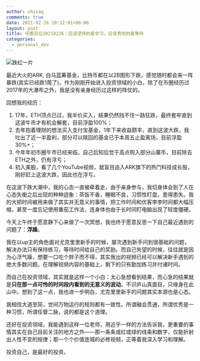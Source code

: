 ```yaml
---
author: shisaq
comments: true
date: 2021-02-26 10:12:01+00:00
layout: post
title: 币圈日记20210226：应该坚持的是学习，应该贯彻的是等待
categories:
  - personal_dev
---
```


![跌红一片](https://markdown-img.s3.ap-northeast-1.amazonaws.com/shisaq/2021-02-26-10-58-09-ttxXx7.jpg)

最近大火的ARK, 白马蓝筹基金，比特币都在以2B图形下跌，感觉随时都会来一阵暴跌(其实已经跌1周了)。作为刚刚开始进入投资领域的小白，除了在币圈经历过2017年的大瀑布之外，我是没有亲身经历过这样的阵仗的。

回想我的经历：

1. 17年，ETH顶点已过，我半价买入，结果仍然挡不住一路狂跌，最终套牢直到这波牛市才有机会解套，目前浮盈100%；
2. 去年抱着理财的想法买入支付宝基金，1年下来收益颇丰，直到这波大跌，我吐出了近一半盈利，部分可以赎回的基金已于本周五止盈离场，目前浮盈30%+；
3. 今年年初币圈牛市已经来临，自己后知后觉于高点购入部分山寨币，目前除去ETH之外，仍有浮亏；
4. 初入美股，看了几个YouTube视频，就盲目追入ARK旗下的热门科技成长股，刚好赶上这波大跌，因此也在浮亏。

在这波下跌大潮中，我的心态一直被牵着走，由于亲身参与，我切身体会到了人在心态失衡之后出现的种种迹象：茶饭不香，睡眠不良，习惯性盯盘，患得患失。我的大把时间被用来做了其实并无意义的事情，把工作时间和优客李李时间都大幅压缩，甚至一度忘记使用番茄工作法，连身体也由于长时间盯电脑出现了轻度僵硬。

今天上午终于愿意静下心来做了一次冥想，我也终于愿意反思一下自己最近遇到的问题了：**浮躁**。

我在以up主的角色面对尤克里里新手的时候，屡次遇到新手问到很基础的问题，解决办法只有保持练习，等待时间给自己的奖励。而自己失望的时候，往往就是因为心浮气躁，想要一口吃个胖子而不得，其实我出的视频已经可以解决新手遇到的绝大多数问题。在理解视频内容的基础上，剩下的只有勤加练习并付诸时间。

而自己在投资领域，其实就是这样一个小白：太心急想看到结果，而心急的结果就是**只在那一点可怜的时间段内看到的无意义的波动**。不识庐山真面目，只缘身在此山中。想到了这一点，我也进一步明白，尤克里里新手的问题其实本源也是心态。

我相信大道至简，世间万物运行的规则都有一致性。所谓融会贯通，所谓优秀是一种习惯，所谓任督二脉，说的都是这个道理。

还好在投资领域，我能遇到这样一位老师，用近乎一样的方法告诉我，更重要的事情其实在自己目前关注的地方之外——那一条条或红或绿的线条和数字，仅能折射出人性不变的规律；那一个个价值连城的必修视频，正等着我深入学习和理解。

投资自己，是最好的投资。